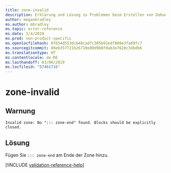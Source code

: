 ```yaml
---
title: zone-invalid
description: Erklärung und Lösung zu Problemen beim Erstellen von Dokumentationsartikeln – zone-invalid
author: meganbradley
ms.author: mbradley
ms.topic: error-reference
ms.date: 3/4/2019
ms.prod: non-product-specific
ms.openlocfilehash: 0f654d553dcb48cadfc305b91e4f809e3fa69fc7
ms.sourcegitcommit: 89eb357721b26710e00d9b8fdab3e7628c34bdb6
ms.translationtype: HT
ms.contentlocale: de-DE
ms.lasthandoff: 03/06/2019
ms.locfileid: "57461716"
---
```

# <a name="zone-invalid"></a>zone-invalid

## <a name="warning"></a>Warnung

`Invalid zone: No "::: zone-end" found. Blocks should be explicitly closed.`

## <a name="resolution"></a>Lösung

Fügen Sie `::: zone-end` am Ende der Zone hinzu.

<!--make sure to add this file to your includes folder and verify the path-->
[!INCLUDE [validation-reference-help](includes/validation-reference-help.md)]

